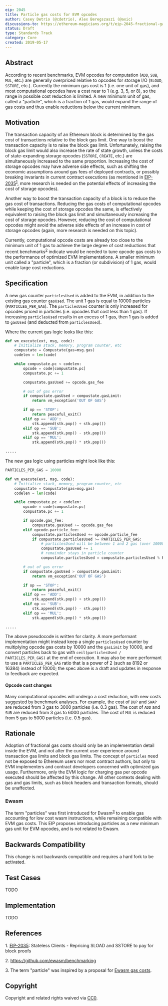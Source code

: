 ```yaml
---
eip: 2045
title: Particle gas costs for EVM opcodes
author: Casey Detrio (@cdetrio), Alex Beregszaszi (@axic)
discussions-to: https://ethereum-magicians.org/t/eip-2045-fractional-gas-costs/3311
status: Draft
type: Standards Track
category: Core
created: 2019-05-17
---
```


## Abstract
According to recent benchmarks, EVM opcodes for computation (`ADD`, `SUB`, `MUL`, etc.) are generally overpriced relative to opcodes for storage I/O (`SLOAD`, `SSTORE`, etc.). Currently the minimum gas cost is 1 (i.e. one unit of gas), and most computational opcodes have a cost near to 1 (e.g. 3, 5, or 8), so the range in possible cost reduction is limited. A new minimum unit of gas, called a "particle", which is a fraction of 1 gas, would expand the range of gas costs and thus enable reductions below the current minimum.

## Motivation
The transaction capacity of an Ethereum block is determined by the gas cost of transactions relative to the block gas limit. One way to boost the transaction capacity is to raise the block gas limit. Unfortunately, raising the block gas limit would also increase the rate of state growth, unless the costs of state-expanding storage opcodes (`SSTORE`, `CREATE`, etc.) are simultaneously increased to the same proportion. Increasing the cost of storage opcodes may have adverse side effects, such as shifting the economic assumptions around gas fees of deployed contracts, or possibly breaking invariants in current contract executions (as mentioned in [EIP-2035](./eip-2035.md)<sup>[1](#eip2035)</sup>, more research is needed on the potential effects of increasing the cost of storage opcodes).

Another way to boost the transaction capacity of a block is to reduce the gas cost of transactions. Reducing the gas costs of computational opcodes while keeping the cost of storage opcodes the same, is effectively equivalent to raising the block gas limit and simultaneously increasing the cost of storage opcodes. However, reducing the cost of computational opcodes might avoid the adverse side effects of an increase in cost of storage opcodes (again, more research is needed on this topic).

Currently, computational opcode costs are already too close to the minimum unit of 1 gas to achieve the large degree of cost reductions that recent benchmarks<sup>[2](#evmbenchmarks)</sup> indicate would be needed to tune opcode gas costs to the performance of optimized EVM implementations. A smaller minimum unit called a "particle", which is a fraction (or subdivision) of 1 gas, would enable large cost reductions.

## Specification
A new gas counter `particlesUsed` is added to the EVM, in addition to the existing gas counter `gasUsed`. The unit 1 gas is equal to 10000 particles (`PARTICLES_PER_GAS`). The `particlesUsed` counter is only increased for opcodes priced in particles (i.e. opcodes that cost less than 1 gas). If increasing `particlesUsed` results in an excess of 1 gas, then 1 gas is added to `gasUsed` (and deducted from `particlesUsed`).

Where the current gas logic looks like this:
```python
def vm_execute(ext, msg, code):
    # Initialize stack, memory, program counter, etc
    compustate = Compustate(gas=msg.gas)
    codelen = len(code)

    while compustate.pc < codelen:
        opcode = code[compustate.pc]
        compustate.pc += 1

        compustate.gasUsed += opcode.gas_fee

        # out of gas error
        if compustate.gasUsed > compustate.gasLimit:
            return vm_exception('OUT OF GAS')

        if op == 'STOP':
            return peaceful_exit()
        elif op == 'ADD':
            stk.append(stk.pop() + stk.pop())
        elif op == 'SUB':
            stk.append(stk.pop() - stk.pop())
        elif op == 'MUL':
            stk.append(stk.pop() * stk.pop())

.....
```

The new gas logic using particles might look like this:
```python
PARTICLES_PER_GAS = 10000

def vm_execute(ext, msg, code):
    # Initialize stack, memory, program counter, etc
    compustate = Compustate(gas=msg.gas)
    codelen = len(code)

    while compustate.pc < codelen:
        opcode = code[compustate.pc]
        compustate.pc += 1

        if opcode.gas_fee:
            compustate.gasUsed += opcode.gas_fee
        elif opcode.particle_fee:
            compustate.particlesUsed += opcode.particle_fee
            if compustate.particlesUsed >= PARTICLES_PER_GAS:
                # particlesUsed will be between 1 and 2 gas (over 10000 but under 20000)
                compustate.gasUsed += 1
                # remainder stays in particle counter
                compustate.particlesUsed = compustate.particlesUsed % PARTICLES_PER_GAS

        # out of gas error
        if compustate.gasUsed > compustate.gasLimit:
            return vm_exception('OUT OF GAS')

        if op == 'STOP':
            return peaceful_exit()
        elif op == 'ADD':
            stk.append(stk.pop() + stk.pop())
        elif op == 'SUB':
            stk.append(stk.pop() - stk.pop())
        elif op == 'MUL':
            stk.append(stk.pop() * stk.pop())

.....
```

The above pseudocode is written for clarity. A more performant implementation might instead keep a single `particlesUsed` counter by multiplying opcode gas costs by 10000 and the `gasLimit` by 10000, and convert particles back to gas with `ceil(particlesUsed / PARTICLES_PER_GAS)` at the end of execution. It may also be more performant to use a `PARTICLES_PER_GAS` ratio that is a power of 2 (such as 8192 or 16384) instead of 10000; the spec above is a draft and updates in response to feedback are expected.

#### Opcode cost changes
Many computational opcodes will undergo a cost reduction, with new costs suggested by benchmark analyses. For example, the cost of `DUP` and `SWAP` are reduced from 3 gas to 3000 particles (i.e. 0.3 gas). The cost of `ADD` and `SUB` are reduced from 3 gas to 6000 particles. The cost of `MUL` is reduced from 5 gas to 5000 particles (i.e. 0.5 gas).

## Rationale
Adoption of fractional gas costs should only be an implementation detail inside the EVM, and not alter the current user experience around transaction gas limits and block gas limits. The concept of `particles` need not be exposed to Ethereum users nor most contract authors, but only to EVM implementers and contract developers concerned with optimized gas usage. Furthermore, only the EVM logic for charging gas per opcode executed should be affected by this change. All other contexts dealing with gas and gas limits, such as block headers and transaction formats, should be unaffected.

### Ewasm
The term "particles" was first introduced for Ewasm<sup>[3](#particle)</sup> to enable gas accounting for low cost wasm instructions, while remaining compatible with EVM gas costs. This EIP proposes introducing particles as a new minimum gas unit for EVM opcodes, and is not related to Ewasm.

## Backwards Compatibility
This change is not backwards compatible and requires a hard fork to be activated.

## Test Cases
TODO

## Implementation
TODO

## References
<a name="eip2035">1</a>. [EIP-2035](./eip-2035.md): Stateless Clients - Repricing SLOAD and SSTORE to pay for block proofs

<a name="evmbenchmarks">2</a>. https://github.com/ewasm/benchmarking

<a name="particle">3</a>. The term "particle" was inspired by a proposal for [Ewasm gas costs](https://github.com/ewasm/design/blob/e77d8e3de42784f40a803a23f58ef06881142d9f/determining_wasm_gas_costs.md).

## Copyright
Copyright and related rights waived via [CC0](https://creativecommons.org/publicdomain/zero/1.0/).

